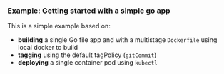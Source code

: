 ### Example: Getting started with a simple go app

This is a simple example based on:

- **building** a single Go file app and with a multistage `Dockerfile` using local docker to build
- **tagging** using the default tagPolicy (`gitCommit`)
- **deploying** a single container pod using `kubectl`
